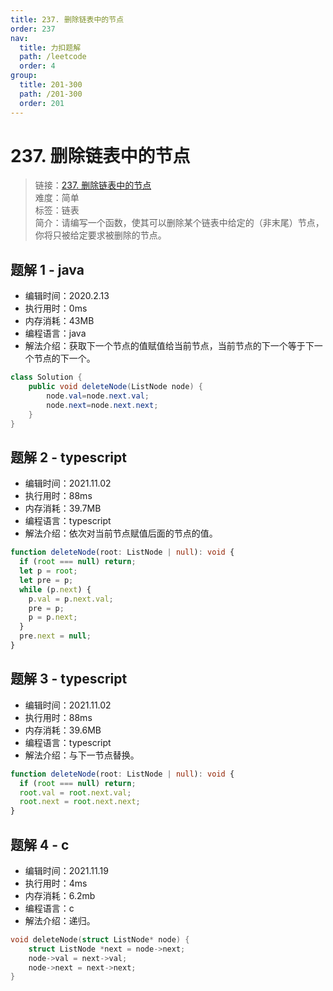 ```yaml
---
title: 237. 删除链表中的节点
order: 237
nav:
  title: 力扣题解
  path: /leetcode
  order: 4
group:
  title: 201-300
  path: /201-300
  order: 201
---
```


# 237. 删除链表中的节点

> 链接：[237. 删除链表中的节点](https://leetcode-cn.com/problems/delete-node-in-a-linked-list/)  
> 难度：简单  
> 标签：链表  
> 简介：请编写一个函数，使其可以删除某个链表中给定的（非末尾）节点，你将只被给定要求被删除的节点。

## 题解 1 - java

- 编辑时间：2020.2.13
- 执行用时：0ms
- 内存消耗：43MB
- 编程语言：java
- 解法介绍：获取下一个节点的值赋值给当前节点，当前节点的下一个等于下一个节点的下一个。

```java
class Solution {
    public void deleteNode(ListNode node) {
		node.val=node.next.val;
		node.next=node.next.next;
    }
}
```

## 题解 2 - typescript

- 编辑时间：2021.11.02
- 执行用时：88ms
- 内存消耗：39.7MB
- 编程语言：typescript
- 解法介绍：依次对当前节点赋值后面的节点的值。

```typescript
function deleteNode(root: ListNode | null): void {
  if (root === null) return;
  let p = root;
  let pre = p;
  while (p.next) {
    p.val = p.next.val;
    pre = p;
    p = p.next;
  }
  pre.next = null;
}
```

## 题解 3 - typescript

- 编辑时间：2021.11.02
- 执行用时：88ms
- 内存消耗：39.6MB
- 编程语言：typescript
- 解法介绍：与下一节点替换。

```typescript
function deleteNode(root: ListNode | null): void {
  if (root === null) return;
  root.val = root.next.val;
  root.next = root.next.next;
}
```

## 题解 4 - c

- 编辑时间：2021.11.19
- 执行用时：4ms
- 内存消耗：6.2mb
- 编程语言：c
- 解法介绍：递归。

```c
void deleteNode(struct ListNode* node) {
    struct ListNode *next = node->next;
    node->val = next->val;
    node->next = next->next;
}
```
